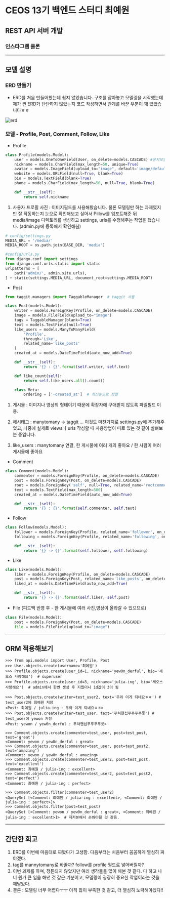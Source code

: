 # CEOS 13기 백엔드 스터디 최예원
## REST API 서버 개발
### 인스타그램 클론

---

## 모델 설명
### ERD 만들기
- ERD를 처음 만들어봤는데 쉽지 않았습니다. 구조를 잡아놓고 모델링을 시작했는데 
  제가 짠 ERD가 탄탄하지 않았는지 코드 작성하면서 관계를 바꾼 부분이 꽤 있었습니다ㅎㅎ 

![erd](./media/image/instagram_erd.PNG)
### 모델 - Profile, Post, Comment, Follow, Like

- Profile
```python
class Profile(models.Model):
    user = models.OneToOneField(User, on_delete=models.CASCADE) #유저모델 확장
    nickname = models.CharField(max_length=50, unique=True)
    avatar = models.ImageField(upload_to="image", default='image/default_img.jpg')
    website = models.URLField(null=True, blank=True)
    bio = models.TextField(blank=True)
    phone = models.CharField(max_length=50, null=True, blank=True)

    def __str__(self):
        return self.nickname
```
1. 사용자 프로필 사진 : 이미지필드를 사용해봤습니다. 물론 모델링만 하는 과제였지만 잘 작동하는지 눈으로 확인해보고 싶어서
Pillow를 임포트해준 뒤 media/image 디렉토리를 생성하고 settings, urls를 수정해주는 작업을 했습니다. (admin.py에 등록해서 확인해봄)
```python
# config/settings.py
MEDIA_URL = '/media/'
MEDIA_ROOT = os.path.join(BASE_DIR, 'media')

#config/urls.py
from django.conf import settings
from django.conf.urls.static import static
urlpatterns = [
    path('admin/', admin.site.urls),
] + static(settings.MEDIA_URL, document_root=settings.MEDIA_ROOT)
```

- Post
```python
from taggit.managers import TaggableManager  # taggit 사용

class Post(models.Model):
    writer = models.ForeignKey(Profile, on_delete=models.CASCADE)
    image = models.FileField(upload_to="image")
    tags = TaggableManager(blank=True)
    text = models.TextField(null=True)
    like_users = models.ManyToManyField(
        'Profile',
        through='Like',
        related_name='like_posts'
    )
    created_at = models.DateTimeField(auto_now_add=True)

    def __str__(self):
        return '{} : {}'.format(self.writer, self.text)

    def like_count(self):  
        return self.like_users.all().count()

    class Meta:
        ordering = ['-created_at']  # 최신순으로 정렬
```
1. 게시물 : 이미지나 영상의 형태이기 때문에 확장자에 구애받지 않도록 파일필드 이용.
   
2. 해시태그 : manytomany -> [taggit](https://django-taggit.readthedocs.io/en/latest/getting_started.html) ... 
   이것도 마찬가지로 settings.py에 추가해주었고, 나중에 실제로 views나 urls 작성할 때 사용방법이 따로 있는 것 같아 살펴보는 중입니다. 
   
3. like_users : manytomany 연결, 한 게시물에 여러 개의 좋아요 / 한 사람이 여러 게시물에 좋아요

- Comment
```python
class Comment(models.Model):
    commenter = models.ForeignKey(Profile, on_delete=models.CASCADE)
    post = models.ForeignKey(Post, on_delete=models.CASCADE)
    root = models.ForeignKey('self', null=True, related_name='rootcomment', on_delete=models.CASCADE)  # 대댓글 기능
    text = models.TextField(max_length=500)
    created_at = models.DateTimeField(auto_now_add=True)

    def __str__(self):
        return '{} : {}'.format(self.commenter, self.text)
```

- Follow
```python
class Follow(models.Model):
    follower = models.ForeignKey(Profile, related_name='follower', on_delete=models.CASCADE)
    following = models.ForeignKey(Profile, related_name='following', on_delete=models.CASCADE)

    def __str__(self):
        return '{} -> {}'.format(self.follower, self.following)
```

- Like
```python
class Like(models.Model):
    liker = models.ForeignKey(Profile, on_delete=models.CASCADE)
    post = models.ForeignKey(Post, related_name='like_posts', on_delete=models.CASCADE)
    liked_at = models.DateTimeField(auto_now_add=True)

    def __str__(self):
        return '{} -> {}'.format(self.liker, self.post)
```

- File (피드백 반영 후 - 한 게시물에 여러 사진,영상이 올라갈 수 있으므로)
```python
class File(models.Model):
    post = models.ForeignKey(Post, on_delete=models.CASCADE)
    file = models.FileField(upload_to="image")
```
---

## ORM 적용해보기
```shell
>>> from api.models import User, Profile, Post
>>> User.objects.create(username='최예원')
>>> Profile.objects.create(user_id=1, nickname='yew0n_derful', bio='세오스 사랑해요')  # superuser
>>> Profile.objects.create(user_id=3, nickname='julia-ing', bio='세오스 사랑해요')  # admin에서 한번 생성 후 지웠더니 id값이 3이 됨

>>> Post.objects.create(writer=test_user2, text='우와 이게 되네요ㅎㅎ') # test_user2에 최예원 저장
<Post: 최예원 / julia-ing : 우와 이게 되네요ㅎㅎ>
>>> Post.objects.create(writer=test_user, text='푸쳐핸섭푸푸푸푸풋') # test_user에 yewon 저장
<Post: yewon / yew0n_derful : 푸쳐핸섭푸푸푸푸풋>

>>> Comment.objects.create(commenter=test_user, post=test_post, text='great')
<Comment: yewon / yew0n_derful : great>
>>> Comment.objects.create(commenter=test_user, post=test_post2, text='amazing')
<Comment: yewon / yew0n_derful : amazing>
>>> Comment.objects.create(commenter=test_user2, post=test_post, text='excellent')
<Comment: 최예원 / julia-ing : excellent>
>>> Comment.objects.create(commenter=test_user2, post=test_post2, text='perfect')
<Comment: 최예원 / julia-ing : perfect>

>>> Comment.objects.filter(commenter=test_user2)
<QuerySet [<Comment: 최예원 / julia-ing : excellent>, <Comment: 최예원 / julia-ing : perfect>]>
>>> Comment.objects.filter(post=test_post)
<QuerySet [<Comment: yewon / yew0n_derful : great>, <Comment: 최예원 / julia-ing : excellent>]>  # 지저분해서 손봐야될 것 같음.
```

---

## 간단한 회고
1. ERD를 이번에 마음대로 짜봤다가 고생함. 다음부터는 처음부터 꼼꼼하게 열심히 짜야겠다.
2. tag를 mannytomany로 바꿀까? follow를 profile 필드로 넣어버릴까?
3. 이번 과제를 하며, 정돈되지 않았지만 여러 생각들을 많이 해본 것 같다. 
   다 하고 나니 뭔가 큰 일을 해낸 것 같은 기분이고, 모델링이 굉장히 중요한 작업이라는 것을 깨달았다.
4. 결론 : 모델링 너무 어렵다ㅜㅜ 아직 많이 부족한 것 같고, 더 열심히 노력해야겠다!!

